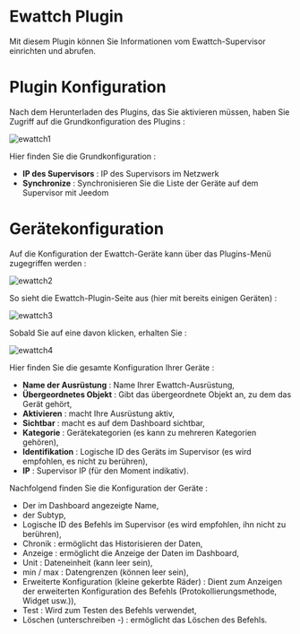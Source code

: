 # Ewattch Plugin 

Mit diesem Plugin können Sie Informationen vom Ewattch-Supervisor einrichten und abrufen.

# Plugin Konfiguration 

Nach dem Herunterladen des Plugins, das Sie aktivieren müssen, haben Sie Zugriff auf die Grundkonfiguration des Plugins :

![ewattch1](../images/ewattch1.PNG)

Hier finden Sie die Grundkonfiguration :

-   **IP des Supervisors** : IP des Supervisors im Netzwerk
-   **Synchronize** : Synchronisieren Sie die Liste der Geräte auf dem Supervisor mit Jeedom

# Gerätekonfiguration 

Auf die Konfiguration der Ewattch-Geräte kann über das Plugins-Menü zugegriffen werden :

![ewattch2](../images/ewattch2.PNG)

So sieht die Ewattch-Plugin-Seite aus (hier mit bereits einigen Geräten) :

![ewattch3](../images/ewattch3.PNG)

Sobald Sie auf eine davon klicken, erhalten Sie :

![ewattch4](../images/ewattch4.PNG)

Hier finden Sie die gesamte Konfiguration Ihrer Geräte :

-   **Name der Ausrüstung** : Name Ihrer Ewattch-Ausrüstung,
-   **Übergeordnetes Objekt** : Gibt das übergeordnete Objekt an, zu dem das Gerät gehört,
-   **Aktivieren** : macht Ihre Ausrüstung aktiv,
-   **Sichtbar** : macht es auf dem Dashboard sichtbar,
-   **Kategorie** : Gerätekategorien (es kann zu mehreren Kategorien gehören),
-   **Identifikation** : Logische ID des Geräts im Supervisor (es wird empfohlen, es nicht zu berühren),
-   **IP** : Supervisor IP (für den Moment indikativ).

Nachfolgend finden Sie die Konfiguration der Geräte :

-   Der im Dashboard angezeigte Name,
-   der Subtyp,
-   Logische ID des Befehls im Supervisor (es wird empfohlen, ihn nicht zu berühren),
-   Chronik : ermöglicht das Historisieren der Daten,
-   Anzeige : ermöglicht die Anzeige der Daten im Dashboard,
-   Unit : Dateneinheit (kann leer sein),
-   min / max : Datengrenzen (können leer sein),
-   Erweiterte Konfiguration (kleine gekerbte Räder) : Dient zum Anzeigen der erweiterten Konfiguration des Befehls (Protokollierungsmethode, Widget usw.)),
-   Test : Wird zum Testen des Befehls verwendet,
-   Löschen (unterschreiben -) : ermöglicht das Löschen des Befehls.


